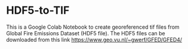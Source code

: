 # HDF5-to-TIF
This is a Google Colab Notebook to create georeferenced tif files from Global Fire Emissions Dataset (HDF5 file). The HDF5 files can be downloaded from this link https://www.geo.vu.nl/~gwerf/GFED/GFED4/ 
